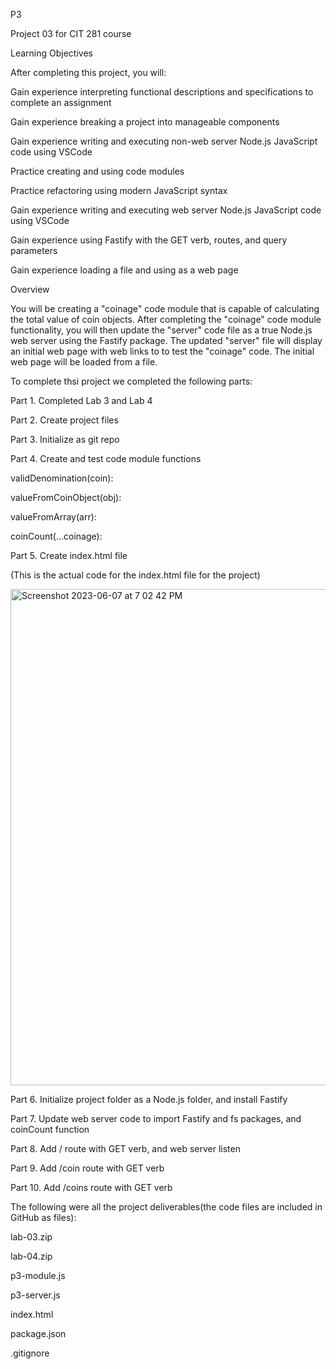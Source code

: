 P3

Project 03 for CIT 281 course

Learning Objectives

After completing this project, you will:

Gain experience interpreting functional descriptions and specifications to complete an assignment

Gain experience breaking a project into manageable components

Gain experience writing and executing non-web server Node.js JavaScript code using VSCode

Practice creating and using code modules

Practice refactoring using modern JavaScript syntax

Gain experience writing and executing web server Node.js JavaScript code using VSCode

Gain experience using Fastify with the GET verb, routes, and query parameters

Gain experience loading a file and using as a web page

Overview

You will be creating a "coinage" code module that is capable of calculating the total value of coin objects. After completing the "coinage" code module functionality, you will then update the "server" code file as a true Node.js web server using the Fastify package. The updated "server" file will display an initial web page with web links to to test the "coinage" code. The initial web page will be loaded from a file.

To complete thsi project we completed the following parts:

Part 1. Completed Lab 3 and Lab 4

Part 2. Create project files

Part 3. Initialize as git repo

Part 4. Create and test code module functions

validDenomination(coin):

valueFromCoinObject(obj):

valueFromArray(arr):

coinCount(...coinage):

Part 5. Create index.html file

(This is the actual code for the index.html file for the project)

<img width="794" alt="Screenshot 2023-06-07 at 7 02 42 PM" src="https://github.com/isigala4/cit281-p3/assets/133719793/5b08a3c3-1998-4111-874e-e186766735bc">


Part 6. Initialize project folder as a Node.js folder, and install Fastify

Part 7. Update web server code to import Fastify and fs packages, and coinCount function

Part 8. Add / route with GET verb, and web server listen

Part 9. Add /coin route with GET verb

Part 10. Add /coins route with GET verb

The following were all the project deliverables(the code files are included in GitHub as files):

lab-03.zip

lab-04.zip

p3-module.js

p3-server.js

index.html

package.json

.gitignore
